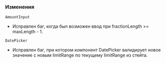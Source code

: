 ### Изменения

`AmountInput`

- Исправлен баг, когда был возможен ввод при fractionLength >= maxLength - 1.

`DatePicker`

- Исправлен баг, при котором компонент DatePicker валидирует новое значение с новым limitRange по текущему limitRange из стейта.
